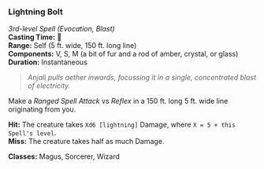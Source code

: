 ### Lightning Bolt  
*3rd-level Spell (Evocation, Blast)*  
**Casting Time:** 🔷  
**Range:** Self (5 ft. wide, 150 ft. long line)  
**Components:** V, S, M (a bit of fur and a rod of amber, crystal, or glass)  
**Duration:** Instantaneous  

> *Anjali pulls aether inwards, focussing it in a single, concentrated blast of electricity.*

Make a *Ranged Spell Attack* vs *Reflex* in a 150 ft. long 5 ft. wide line originating from you.

**Hit:** The creature takes `Xd6 [lightning]` Damage, where `X = 5 + this Spell's level`.  
**Miss:** The creature takes half as much Damage.

**Classes:** Magus, Sorcerer, Wizard
